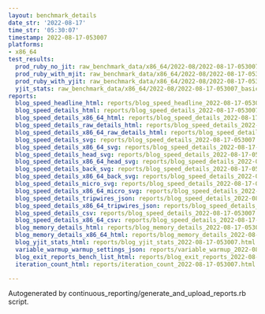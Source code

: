 ```yaml
---
layout: benchmark_details
date_str: '2022-08-17'
time_str: '05:30:07'
timestamp: 2022-08-17-053007
platforms:
- x86_64
test_results:
  prod_ruby_no_jit: raw_benchmark_data/x86_64/2022-08/2022-08-17-053007_basic_benchmark_prod_ruby_no_jit.json
  prod_ruby_with_mjit: raw_benchmark_data/x86_64/2022-08/2022-08-17-053007_basic_benchmark_prod_ruby_with_mjit.json
  prod_ruby_with_yjit: raw_benchmark_data/x86_64/2022-08/2022-08-17-053007_basic_benchmark_prod_ruby_with_yjit.json
  yjit_stats: raw_benchmark_data/x86_64/2022-08/2022-08-17-053007_basic_benchmark_yjit_stats.json
reports:
  blog_speed_headline_html: reports/blog_speed_headline_2022-08-17-053007.html
  blog_speed_details_html: reports/blog_speed_details_2022-08-17-053007.html
  blog_speed_details_x86_64_html: reports/blog_speed_details_2022-08-17-053007.x86_64.html
  blog_speed_details_raw_details_html: reports/blog_speed_details_2022-08-17-053007.raw_details.html
  blog_speed_details_x86_64_raw_details_html: reports/blog_speed_details_2022-08-17-053007.x86_64.raw_details.html
  blog_speed_details_svg: reports/blog_speed_details_2022-08-17-053007.svg
  blog_speed_details_x86_64_svg: reports/blog_speed_details_2022-08-17-053007.x86_64.svg
  blog_speed_details_head_svg: reports/blog_speed_details_2022-08-17-053007.head.svg
  blog_speed_details_x86_64_head_svg: reports/blog_speed_details_2022-08-17-053007.x86_64.head.svg
  blog_speed_details_back_svg: reports/blog_speed_details_2022-08-17-053007.back.svg
  blog_speed_details_x86_64_back_svg: reports/blog_speed_details_2022-08-17-053007.x86_64.back.svg
  blog_speed_details_micro_svg: reports/blog_speed_details_2022-08-17-053007.micro.svg
  blog_speed_details_x86_64_micro_svg: reports/blog_speed_details_2022-08-17-053007.x86_64.micro.svg
  blog_speed_details_tripwires_json: reports/blog_speed_details_2022-08-17-053007.tripwires.json
  blog_speed_details_x86_64_tripwires_json: reports/blog_speed_details_2022-08-17-053007.x86_64.tripwires.json
  blog_speed_details_csv: reports/blog_speed_details_2022-08-17-053007.csv
  blog_speed_details_x86_64_csv: reports/blog_speed_details_2022-08-17-053007.x86_64.csv
  blog_memory_details_html: reports/blog_memory_details_2022-08-17-053007.html
  blog_memory_details_x86_64_html: reports/blog_memory_details_2022-08-17-053007.x86_64.html
  blog_yjit_stats_html: reports/blog_yjit_stats_2022-08-17-053007.html
  variable_warmup_warmup_settings_json: reports/variable_warmup_2022-08-17-053007.warmup_settings.json
  blog_exit_reports_bench_list_html: reports/blog_exit_reports_2022-08-17-053007.bench_list.html
  iteration_count_html: reports/iteration_count_2022-08-17-053007.html

---
```

Autogenerated by continuous_reporting/generate_and_upload_reports.rb script.
